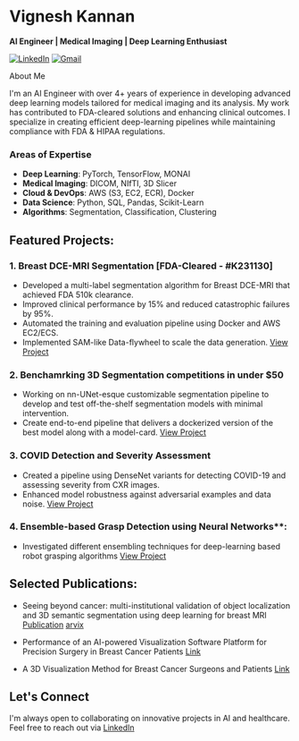 # Vignesh Kannan
**AI Engineer | Medical Imaging | Deep Learning Enthusiast**

[![LinkedIn](https://img.shields.io/badge/LinkedIn-VigneshKannan-blue)](https://www.linkedin.com/in/vigneshkannan/) [![Gmail](https://img.shields.io/badge/Email-gvkannan.work%40gmail.com-red)](mailto:gvkannan.work@gmail.com) 
 
About Me

I'm an AI Engineer with over 4+ years of experience in developing advanced deep learning models tailored for medical imaging and its analysis. My work has contributed to FDA-cleared solutions and enhancing clinical outcomes. I specialize in creating efficient deep-learning pipelines while maintaining compliance with FDA & HIPAA regulations.

### Areas of Expertise
- **Deep Learning**: PyTorch, TensorFlow, MONAI
- **Medical Imaging**: DICOM, NIfTI, 3D Slicer
- **Cloud & DevOps**: AWS (S3, EC2, ECR), Docker
- **Data Science**: Python, SQL, Pandas, Scikit-Learn
- **Algorithms**: Segmentation, Classification, Clustering

## Featured Projects:
### 1. **Breast DCE-MRI Segmentation [FDA-Cleared - #K231130]**
- Developed a multi-label segmentation algorithm for Breast DCE-MRI that achieved FDA 510k clearance.
- Improved clinical performance by 15% and reduced catastrophic failures by 95%.
- Automated the training and evaluation pipeline using Docker and AWS EC2/ECS.
- Implemented SAM-like Data-flywheel to scale the data generation.
[View Project](https://simbiosys.com/tumorsight-plan/)

### 2. **Benchamrking 3D Segmentation competitions in under $50**
- Working on nn-UNet-esque customizable segmentation pipeline to develop and test off-the-shelf segmentation models with minimal intervention.
- Create end-to-end pipeline that delivers a dockerized version of the best model along with a model-card.
[View Project](https://github.com/gvkannan-explore/AbdomenCT_Seg)

### 3. **COVID Detection and Severity Assessment**
- Created a pipeline using DenseNet variants for detecting COVID-19 and assessing severity from CXR images.
- Enhanced model robustness against adversarial examples and data noise.
[View Project](https://github.com/gvigkannan/COVID_CXR)

### 4. Ensemble-based Grasp Detection using Neural Networks**: 
- Investigated different ensembling techniques for deep-learning based robot grasping algorithms
[View Project](https://github.com/gvigkannan/Stacking_Cornell/tree/main)



## Selected Publications:
* Seeing beyond cancer: multi-institutional validation of object localization and 3D semantic segmentation using deep learning for breast MRI
[Publication](https://journals.spiedigitallibrary.org/conference-proceedings-of-spie/12927/129270H/Seeing-beyond-cancer--multi-institutional-validation-of-object-localization/10.1117/12.3009341.short)
[arvix](https://arxiv.org/abs/2311.16213)

* Performance of an AI-powered Visualization Software Platform for Precision Surgery in Breast Cancer Patients
[Link](https://ascopubs.org/doi/10.1200/JCO.2024.42.16_suppl.e12618)

* A 3D Visualization Method for Breast Cancer Surgeons and Patients
[Link](https://aacrjournals.org/cancerres/article/83/5_Supplement/P4-02-29/717901/Abstract-P4-02-29-A-3D-Visualization-Method-for)

## Let's Connect
I'm always open to collaborating on innovative projects in AI and healthcare. Feel free to reach out via [LinkedIn](#https://www.linkedin.com/in/vignesh-k-622127117/)
